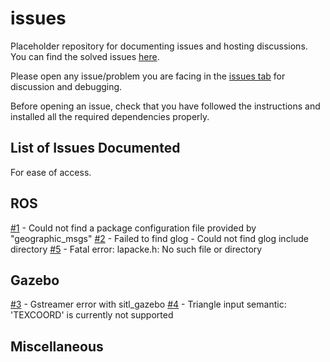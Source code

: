 # issues
Placeholder repository for documenting issues and hosting discussions. You can find the solved issues [here](https://github.com/AerialRobotics-IITK/issues/issues?q=is%3Aissue+is%3Aclosed).

Please open any issue/problem you are facing in the [issues tab](https://github.com/AerialRobotics-IITK/issues/issues) for discussion and debugging.

Before opening an issue, check that you have followed the instructions and installed all the required dependencies properly.

## List of Issues Documented

For ease of access.

## ROS
[#1](../../issues/1) - Could not find a package configuration file provided by "geographic_msgs"
[#2](../../issues/2) - Failed to find glog - Could not find glog include directory
[#5](../../issues/5) - Fatal error: lapacke.h: No such file or directory

## Gazebo
[#3](../../issues/3) - Gstreamer error with sitl_gazebo
[#4](../../issues/4) - Triangle input semantic: 'TEXCOORD' is currently not supported

## Miscellaneous
